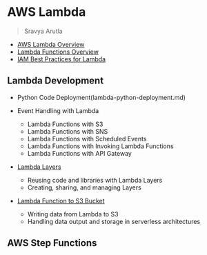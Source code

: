 # AWS Lambda
> Sravya Arutla

* [AWS Lambda Overview](aws-lambda-overview.md)
* [Lambda Functions Overview](lambda-function.md)
* [IAM Best Practices for Lambda](iam-best-practices-lambda.md)

## Lambda Development
* Python Code Deployment(lambda-python-deployment.md)
* Event Handling with Lambda
  * Lambda Functions with S3
  * Lambda Functions with SNS
  * Lambda Functions with Scheduled Events
  * Lambda Functions with Invoking Lambda Functions
  * Lambda Functions with API Gateway

* [Lambda Layers](lambda-layers.md)
   - Reusing code and libraries with Lambda Layers
   - Creating, sharing, and managing Layers

* [Lambda Function to S3 Bucket](lambda-function-to-s3.md)
   - Writing data from Lambda to S3
   - Handling data output and storage in serverless architectures

## AWS Step Functions



